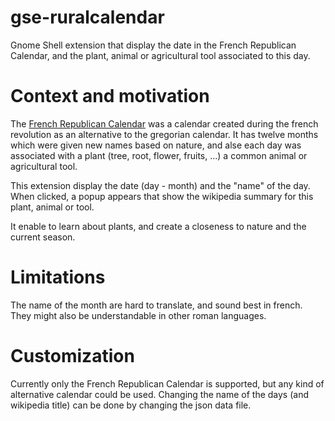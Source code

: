# gse-ruralcalendar
Gnome Shell extension that display the date in the French Republican Calendar, and the plant, animal or agricultural tool associated to this day.

# Context and motivation
The [French Republican Calendar](https://en.wikipedia.org/wiki/French_Republican_calendar) was a calendar created during the french revolution
as an alternative to the gregorian calendar. It has twelve months which were given new names based on nature, and alse each day was associated with a plant
(tree, root, flower, fruits, ...) a common animal or agricultural tool.

This extension display the date (day - month) and the "name" of the day. When clicked, a popup appears that show the 
wikipedia summary for this plant, animal or tool.

It enable to learn about plants, and create a closeness to nature and the current season.

# Limitations
The name of the month are hard to translate, and sound best in french. They might also be understandable in other roman languages. 

# Customization
Currently only the French Republican Calendar is supported, but any kind of alternative calendar could be used. Changing the name of the days (and wikipedia title)
can be done by changing the json data file.


